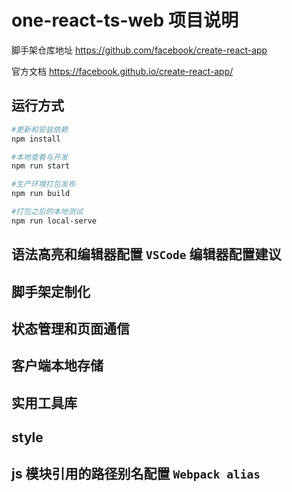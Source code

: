 <!--
 * @LastEditors: Mark
 * @Description: none
 * @Author: Mark
 * @Date: 2019-05-14 14:47:31
 * @LastEditTime: 2019-05-14 15:22:11
 -->

# one-react-ts-web 项目说明

脚手架仓库地址 <https://github.com/facebook/create-react-app>

官方文档 <https://facebook.github.io/create-react-app/>

## 运行方式

```bash
#更新和安装依赖
npm install

#本地查看与开发
npm run start

#生产环境打包发布
npm run build

#打包之后的本地测试
npm run local-serve

```

## 语法高亮和编辑器配置 `VSCode` 编辑器配置建议

## 脚手架定制化

## 状态管理和页面通信

## 客户端本地存储

## 实用工具库

## style

## js 模块引用的路径别名配置 `Webpack alias`
